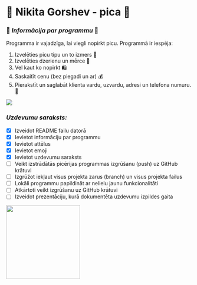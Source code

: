 # :pizza: Nikita Gorshev - pica :pizza:

### :floppy_disk: *Informācija par programmu* :floppy_disk:

Programma ir vajadzīga, lai viegli nopirkt picu. Programmā ir iespēja:

1.	Izvelēties picu tipu un to izmers :pizza:
2.	Izvelēties dzerienu un mērce :cup_with_straw:
3.	Vel kaut ko nopirkt :shopping:
4.	Saskaitīt cenu (bez piegadi un ar) :moneybag:
5.	Pierakstīt un saglabāt klienta vardu, uzvardu, adresi un telefona numuru. :page_facing_up: 

<img src="https://media.discordapp.net/attachments/399288246460350464/814640945316233226/unknown.png">

### *Uzdevumu saraksts:*
- [x]	Izveidot README failu datorā
- [x]	Ievietot informāciju par programmu
- [x]	Ievietot attēlus
- [x]	Ievietot emoji
- [x]	Ievietot uzdevumu saraksts
- [ ]	Veikt izstrādātās picērijas programmas izgrūšanu (push) uz GitHub krātuvi
- [ ]	Izgrūžot iekļaut visus projekta zarus (branch) un visus projekta failus
- [ ]	Lokāli programmu papildināt ar nelielu jaunu funkcionalitāti
- [ ]	Atkārtoti veikt izgrūšanu uz GitHub krātuvi
- [ ]	Izveidot prezentāciju, kurā dokumentēta uzdevumu izpildes gaita

<img src="https://www.pizzashop.lv/images/small/dzeku.jpg" width="200">


